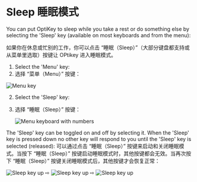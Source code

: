
Sleep
睡眠模式
======

You can put OptiKey to sleep while you take a rest or do something else by selecting the 'Sleep' key (available on most keyboards and from the menu):

如果你在休息或忙别的工作，你可以点击 “睡眠（Sleep）”（大部分键盘都支持或从菜单里选取）按键让 OPtikey 进入睡眠模式。

1. Select the 'Menu' key:
1. 选择 “菜单（Menu）” 按键：

![Menu key](https://github.com/JuliusSweetland/OptiKey/blob/gh-pages/images/Key_Menu_Up.png)

2. Select the 'Sleep' key:
2. 选择 “睡眠（Sleep）” 按键：

    ![Menu keyboard with numbers](https://github.com/JuliusSweetland/OptiKey/blob/gh-pages/images/Keyboard_Menu_Numbered.png)


The 'Sleep' key can be toggled on and off by selecting it. When the 'Sleep' key is pressed down no other key will respond to you until the 'Sleep' key is selected (released):
可以通过点击 “睡眠（Sleep）” 按键来启动和关闭睡眠模式。当按下 “睡眠（Sleep）” 按键启动睡眠模式时，其他按键都会无效。当再次按下 “睡眠（Sleep）” 按键关闭睡眠模式后，其他按键才会恢复正常：

![Sleep key up](https://github.com/JuliusSweetland/OptiKey/blob/gh-pages/images/Key_Sleep_Up.png)
 ⇨
![Sleep key up](https://github.com/JuliusSweetland/OptiKey/blob/gh-pages/images/Key_Sleep_Locked_Down.png)
 ⇨
![Sleep key up](https://github.com/JuliusSweetland/OptiKey/blob/gh-pages/images/Key_Sleep_Up.png)

